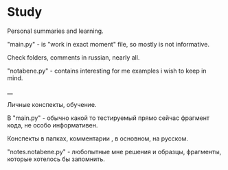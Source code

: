 # Study
Personal summaries and learning. 

"main.py" -  is "work in exact moment" file, so mostly is not informative. 

Check folders, comments in russian, nearly all. 

"notabene.py" - contains interesting for me examples i wish to keep in mind.

__

Личные конспекты, обучение.

В "main.py" - обычно какой то тестируемый прямо сейчас фрагмент кода, не особо информативен.

Конспекты в папках, комментарии , в основном, на русском.

"notes.notabene.py" - любопытные мне решения и образцы, фрагменты, которые хотелось бы запомнить.
